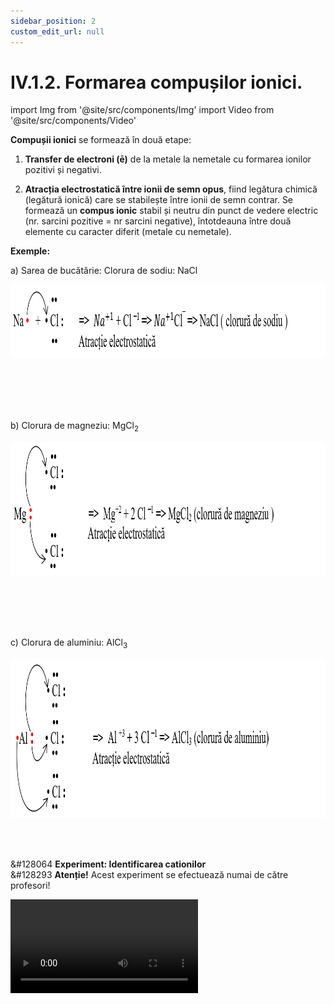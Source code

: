```yaml
---
sidebar_position: 2
custom_edit_url: null
---
```


# IV.1.2. Formarea compușilor ionici.




import Img from '@site/src/components/Img'
import Video from '@site/src/components/Video'







<div class="alert alert--primary" role="alert">


**Compușii ionici** se formează în două etape:

1. **Transfer de electroni (ē)** de la metale la nemetale cu formarea ionilor pozitivi și negativi.

2. **Atracția electrostatică între ionii de semn opus**, fiind legătura chimică (legătură ionică) care se stabilește între ionii de semn contrar. Se formează un **compus ionic** stabil și neutru din punct de vedere electric (nr. sarcini pozitive = nr sarcini negative), întotdeauna între două elemente cu caracter diferit (metale cu nemetale).


**Exemple:**

a) Sarea de bucătărie: Clorura de sodiu: NaCl


<Img className="img-responsive4" src="chimie/clasa9/capitolul4/IV-1-2-formarea-compusilor-ionici-poza1-formarea-clorurii-de-sodiu.png" width="1000" height="118" lazy={false} />

<br></br>
<br></br>

b)	Clorura de magneziu: MgCl<sub>2</sub>

<Img className="img-responsive4" src="chimie/clasa9/capitolul4/IV-1-2-formarea-compusilor-ionici-poza2-formarea-clorurii-de-magneziu.png" width="1000" height="213" lazy={false} />

<br></br>
<br></br>

c) Clorura de aluminiu: AlCl<sub>3</sub>

<Img className="img-responsive4" src="chimie/clasa9/capitolul4/IV-1-2-formarea-compusilor-ionici-poza3-formarea-clorurii-de-aluminiu.png" width="1000" height="255" lazy={false} />




</div>

<br></br>


<div class="alert alert--success" role="alert">

&#128064 **Experiment: Identificarea cationilor**   
&#128293 **Atenție!** Acest experiment se efectuează numai de către profesori!



<Video src="https://www.youtube.com/embed/M_95vV_cib8" lazy={false} />



**Materiale necesare:**   
Mină de grafit și soluții de NaCl, KCl, CaCl<sub>2</sub>, BaCl<sub>2</sub>, CuSO<sub>4</sub>


<br></br>


**Descrierea experimentului:**
- Se îmbibă mina de grafit în soluții de NaCl, KCl, CaCl<sub>2</sub>, BaCl<sub>2</sub>, CuSO<sub>4</sub> și se ține în flacăra unui bec Bunsen(aragaz).
  > Flacăra se colorează în diferite culori.

<br></br>

**Concluzia experimentului:**   
Prezența unor cationi într-un compus ionic poate fi pusă în evidență prin colorarea diferită a flăcării de către aceștia, astfel:

- Na<sup>(+1)</sup> colorează flacăra în galben-închis

- K<sup>(+1)</sup> colorează flacăra în violet

- Ca<sup>(+2)</sup> colorează flacăra în roșu-deschis

- Ba<sup>(+2)</sup> colorează flacăra în galben-verzui

- Cu<sup>(+2)</sup> colorează flacăra în verde-închis

- Cu<sup>(+1)</sup> colorează flacăra în albastru

- Fe colorează flacăra în maroniu

- Zn<sup>(+2)</sup> colorează flacăra în verde-albăstrui

- Pb<sup>(+2)</sup> colorează flacăra în albastru



</div>



<br></br>

